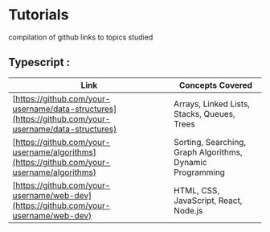# Tutorials
compilation of github links to topics studied


## Typescript : 

| Link | Concepts Covered |
|------|-----------------|
|[https://github.com/your-username/data-structures](https://github.com/your-username/data-structures) | Arrays, Linked Lists, Stacks, Queues, Trees |
|[https://github.com/your-username/algorithms](https://github.com/your-username/algorithms) | Sorting, Searching, Graph Algorithms, Dynamic Programming |
|[https://github.com/your-username/web-dev](https://github.com/your-username/web-dev) | HTML, CSS, JavaScript, React, Node.js |
